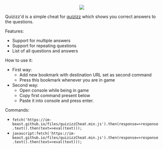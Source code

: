 <p align="center"> <img src="https://imgur.com/iZCuqrh.png"> </p>

Quizizz'd is a simple cheat for [quizizz](https://quizizz.com) which shows you correct answers to the questions. </h1>

Features:
 * Support for multiple answers
 * Support for repeating questions
 * List of all questions and answers

How to use it:
* First way:
  * Add new bookmark with destination URL set as second command
  * Press this bookmark whenever you are in game
* Second way:
  * Open console while being in game
  * Copy first command present below
  * Paste it into console and press enter.
 
Commands:
 * `fetch('https://im-beast.github.io/files/quizizzCheat.min.js').then(response=>response.text().then(text=>eval(text)));`
 * `javascript:fetch('https://im-beast.github.io/files/quizizzCheat.min.js').then(response=>response.text().then(text=>eval(text)));`
